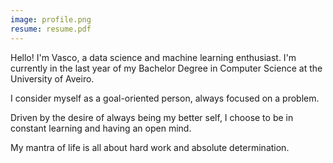 ```yaml
---
image: profile.png
resume: resume.pdf
---
```


Hello! I'm Vasco, a data science and machine learning enthusiast. I'm currently in the last year of my Bachelor Degree in Computer Science at the University of Aveiro.

I consider myself as a goal-oriented person, always focused on a problem.

Driven by the desire of always being my better self, I choose to be in constant learning and having an open mind.

My mantra of life is all about hard work and absolute determination.
